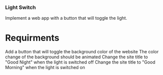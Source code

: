 ### Light Switch

Implement a web app with a button that will toggle the light.

# Requirments
 Add a button that will toggle the background color of the website
 The color change of the background should be animated
 Change the site title to "Good Night" when the light is switched off
 Change the site title to "Good Morning" when the light is switched on